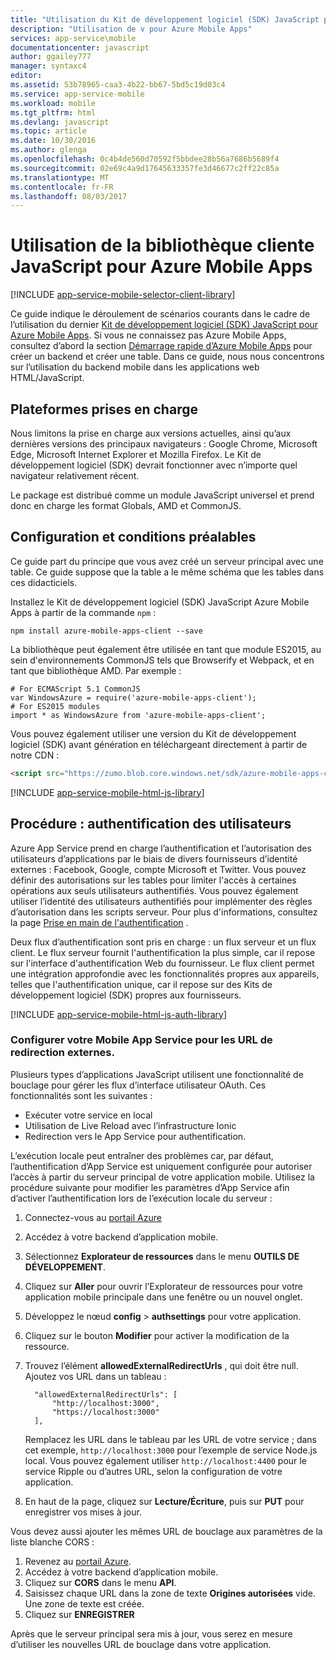 ```yaml
---
title: "Utilisation du Kit de développement logiciel (SDK) JavaScript pour Azure Mobile Apps"
description: "Utilisation de v pour Azure Mobile Apps"
services: app-service\mobile
documentationcenter: javascript
author: ggailey777
manager: syntaxc4
editor: 
ms.assetid: 53b78965-caa3-4b22-bb67-5bd5c19d03c4
ms.service: app-service-mobile
ms.workload: mobile
ms.tgt_pltfrm: html
ms.devlang: javascript
ms.topic: article
ms.date: 10/30/2016
ms.author: glenga
ms.openlocfilehash: 0c4b4de560d70592f5bbdee28b56a7686b5689f4
ms.sourcegitcommit: 02e69c4a9d17645633357fe3d46677c2ff22c85a
ms.translationtype: MT
ms.contentlocale: fr-FR
ms.lasthandoff: 08/03/2017
---
```

# <a name="how-to-use-the-javascript-client-library-for-azure-mobile-apps"></a>Utilisation de la bibliothèque cliente JavaScript pour Azure Mobile Apps
[!INCLUDE [app-service-mobile-selector-client-library](../../includes/app-service-mobile-selector-client-library.md)]

Ce guide indique le déroulement de scénarios courants dans le cadre de l’utilisation du dernier [Kit de développement logiciel (SDK) JavaScript pour Azure Mobile Apps]. Si vous ne connaissez pas Azure Mobile Apps, consultez d’abord la section [Démarrage rapide d’Azure Mobile Apps] pour créer un backend et créer une table. Dans ce guide, nous nous concentrons sur l’utilisation du backend mobile dans les applications web HTML/JavaScript.

## <a name="supported-platforms"></a>Plateformes prises en charge
Nous limitons la prise en charge aux versions actuelles, ainsi qu’aux dernières versions des principaux navigateurs : Google Chrome, Microsoft Edge, Microsoft Internet Explorer et Mozilla Firefox.  Le Kit de développement logiciel (SDK) devrait fonctionner avec n’importe quel navigateur relativement récent.

Le package est distribué comme un module JavaScript universel et prend donc en charge les format Globals, AMD et CommonJS.

## <a name="Setup"></a>Configuration et conditions préalables
Ce guide part du principe que vous avez créé un serveur principal avec une table. Ce guide suppose que la table a le même schéma que les tables dans ces didacticiels.

Installez le Kit de développement logiciel (SDK) JavaScript Azure Mobile Apps à partir de la commande `npm` :

```
npm install azure-mobile-apps-client --save
```

La bibliothèque peut également être utilisée en tant que module ES2015, au sein d'environnements CommonJS tels que Browserify et Webpack, et en tant que bibliothèque AMD.  Par exemple :

```
# For ECMAScript 5.1 CommonJS
var WindowsAzure = require('azure-mobile-apps-client');
# For ES2015 modules
import * as WindowsAzure from 'azure-mobile-apps-client';
```

Vous pouvez également utiliser une version du Kit de développement logiciel (SDK) avant génération en téléchargeant directement à partir de notre CDN :

```html
<script src="https://zumo.blob.core.windows.net/sdk/azure-mobile-apps-client.min.js"></script>
```

[!INCLUDE [app-service-mobile-html-js-library](../../includes/app-service-mobile-html-js-library.md)]

## <a name="auth"></a>Procédure : authentification des utilisateurs
Azure App Service prend en charge l’authentification et l’autorisation des utilisateurs d’applications par le biais de divers fournisseurs d’identité externes : Facebook, Google, compte Microsoft et Twitter. Vous pouvez définir des autorisations sur les tables pour limiter l'accès à certaines opérations aux seuls utilisateurs authentifiés. Vous pouvez également utiliser l’identité des utilisateurs authentifiés pour implémenter des règles d’autorisation dans les scripts serveur. Pour plus d'informations, consultez la page [Prise en main de l'authentification] .

Deux flux d’authentification sont pris en charge : un flux serveur et un flux client.  Le flux serveur fournit l'authentification la plus simple, car il repose sur l'interface d'authentification Web du fournisseur. Le flux client permet une intégration approfondie avec les fonctionnalités propres aux appareils, telles que l'authentification unique, car il repose sur des Kits de développement logiciel (SDK) propres aux fournisseurs.

[!INCLUDE [app-service-mobile-html-js-auth-library](../../includes/app-service-mobile-html-js-auth-library.md)]

### <a name="configure-external-redirect-urls"></a>Configurer votre Mobile App Service pour les URL de redirection externes.
Plusieurs types d’applications JavaScript utilisent une fonctionnalité de bouclage pour gérer les flux d’interface utilisateur OAuth.  Ces fonctionnalités sont les suivantes :

* Exécuter votre service en local
* Utilisation de Live Reload avec l’infrastructure Ionic
* Redirection vers le App Service pour authentification.

L’exécution locale peut entraîner des problèmes car, par défaut, l’authentification d’App Service est uniquement configurée pour autoriser l’accès à partir du serveur principal de votre application mobile. Utilisez la procédure suivante pour modifier les paramètres d’App Service afin d’activer l’authentification lors de l’exécution locale du serveur :

1. Connectez-vous au [portail Azure]
2. Accédez à votre backend d’application mobile.
3. Sélectionnez **Explorateur de ressources** dans le menu **OUTILS DE DÉVELOPPEMENT**.
4. Cliquez sur **Aller** pour ouvrir l’Explorateur de ressources pour votre application mobile principale dans une fenêtre ou un nouvel onglet.
5. Développez le nœud **config** > **authsettings** pour votre application.
6. Cliquez sur le bouton **Modifier** pour activer la modification de la ressource.
7. Trouvez l’élément **allowedExternalRedirectUrls** , qui doit être null. Ajoutez vos URL dans un tableau :

         "allowedExternalRedirectUrls": [
             "http://localhost:3000",
             "https://localhost:3000"
         ],

    Remplacez les URL dans le tableau par les URL de votre service ; dans cet exemple, `http://localhost:3000` pour l’exemple de service Node.js local. Vous pouvez également utiliser `http://localhost:4400` pour le service Ripple ou d’autres URL, selon la configuration de votre application.
8. En haut de la page, cliquez sur **Lecture/Écriture**, puis sur **PUT** pour enregistrer vos mises à jour.

Vous devez aussi ajouter les mêmes URL de bouclage aux paramètres de la liste blanche CORS :

1. Revenez au [portail Azure].
2. Accédez à votre backend d’application mobile.
3. Cliquez sur **CORS** dans le menu **API**.
4. Saisissez chaque URL dans la zone de texte **Origines autorisées** vide.  Une zone de texte est créée.
5. Cliquez sur **ENREGISTRER**

Après que le serveur principal sera mis à jour, vous serez en mesure d’utiliser les nouvelles URL de bouclage dans votre application.

<!-- URLs. -->
[Démarrage rapide d’Azure Mobile Apps]: app-service-mobile-cordova-get-started.md
[Prise en main de l'authentification]: app-service-mobile-cordova-get-started-users.md
[Add authentication to your app]: app-service-mobile-cordova-get-started-users.md

[portail Azure]: https://portal.azure.com/
[Kit de développement logiciel (SDK) JavaScript pour Azure Mobile Apps]: https://www.npmjs.com/package/azure-mobile-apps-client
[Query object documentation]: https://msdn.microsoft.com/en-us/library/azure/jj613353.aspx
